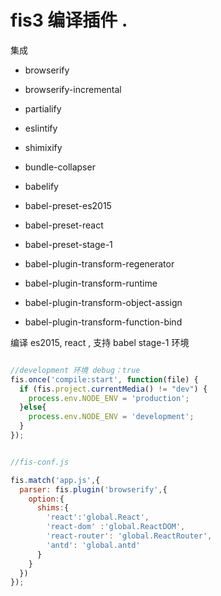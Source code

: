 # fis3 编译插件 .

集成

- browserify
- browserify-incremental
- partialify
- eslintify
- shimixify
- bundle-collapser

- babelify
- babel-preset-es2015
- babel-preset-react
- babel-preset-stage-1
- babel-plugin-transform-regenerator
- babel-plugin-transform-runtime
- babel-plugin-transform-object-assign
- babel-plugin-transform-function-bind

编译 es2015, react , 支持 babel stage-1 环境


```javascript

//development 环境 debug：true
fis.once('compile:start', function(file) {
  if (fis.project.currentMedia() != "dev") {
    process.env.NODE_ENV = 'production';
  }else{
    process.env.NODE_ENV = 'development';
  }
});


//fis-conf.js

fis.match('app.js',{
  parser: fis.plugin('browserify',{
    option:{
      shims:{
        'react':'global.React',
        'react-dom' :'global.ReactDOM',
        'react-router': 'global.ReactRouter',
        'antd': 'global.antd'
      }
    }
  })
});


```
